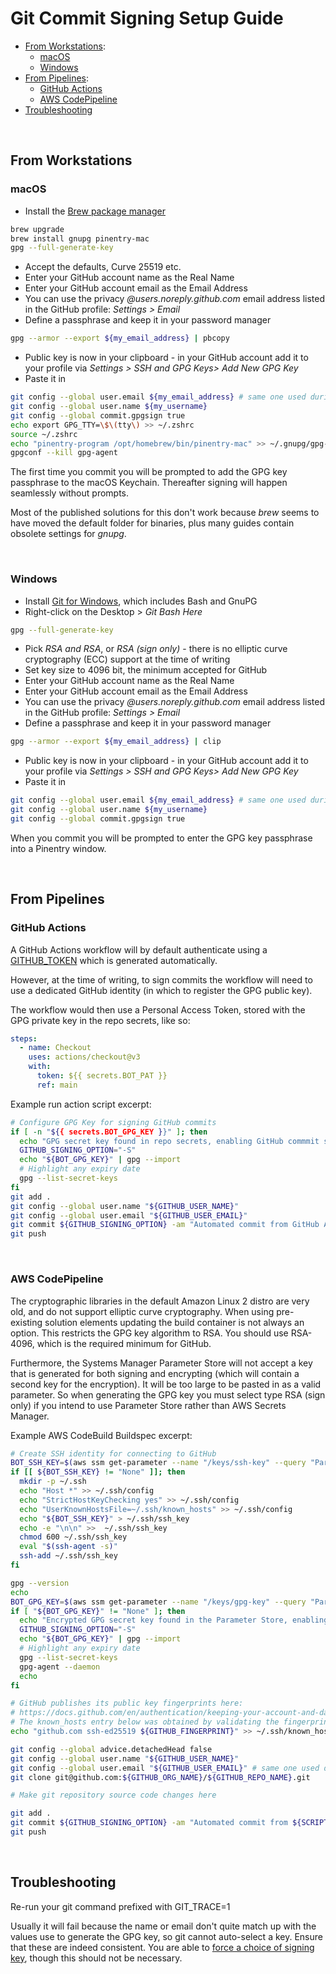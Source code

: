 # Git Commit Signing Setup Guide

- [From Workstations](#from-workstations):
  - [macOS](#macos)
  - [Windows](#windows)
- [From Pipelines](#from-pipelines):
  - [GitHub Actions](#github-actions)
  - [AWS CodePipeline](#aws-codepipeline)
- [Troubleshooting](#troubleshooting)

<br>

## From Workstations

### macOS

- Install the [Brew package manager](https://brew.sh)

```bash
brew upgrade
brew install gnupg pinentry-mac
gpg --full-generate-key
```

- Accept the defaults, Curve 25519 etc.
- Enter your GitHub account name as the Real Name
- Enter your GitHub account email as the Email Address
- You can use the privacy *@users.noreply.github.com* email address listed in the GitHub profile: *Settings > Email*
- Define a passphrase and keep it in your password manager

```bash
gpg --armor --export ${my_email_address} | pbcopy
```

- Public key is now in your clipboard - in your GitHub account add it to your profile via *Settings > SSH and GPG Keys> Add New GPG Key*
- Paste it in

```bash
git config --global user.email ${my_email_address} # same one used during key generation
git config --global user.name ${my_username}
git config --global commit.gpgsign true
echo export GPG_TTY=\$\(tty\) >> ~/.zshrc
source ~/.zshrc
echo "pinentry-program /opt/homebrew/bin/pinentry-mac" >> ~/.gnupg/gpg-agent.conf
gpgconf --kill gpg-agent
```

The first time you commit you will be prompted to add the GPG key passphrase to the macOS Keychain. Thereafter signing will happen seamlessly without prompts.

Most of the published solutions for this don't work because *brew* seems to have moved the default folder for binaries, plus many guides contain obsolete settings for *gnupg*.

<br>

### Windows

- Install [Git for Windows](https://git-scm.com/download/win), which includes Bash and GnuPG
- Right-click on the Desktop > *Git Bash Here*

```bash
gpg --full-generate-key
```

- Pick *RSA and RSA*, or *RSA (sign only)* - there is no elliptic curve cryptography (ECC) support at the time of writing
- Set key size to 4096 bit, the minimum accepted for GitHub
- Enter your GitHub account name as the Real Name
- Enter your GitHub account email as the Email Address
- You can use the privacy *@users.noreply.github.com* email address listed in the GitHub profile: *Settings > Email*
- Define a passphrase and keep it in your password manager

```bash
gpg --armor --export ${my_email_address} | clip
```

- Public key is now in your clipboard - in your GitHub account add it to your profile via *Settings > SSH and GPG Keys> Add New GPG Key*
- Paste it in

```bash
git config --global user.email ${my_email_address} # same one used during key generation
git config --global user.name ${my_username}
git config --global commit.gpgsign true
```

When you commit you will be prompted to enter the GPG key passphrase into a Pinentry window.

<br>

## From Pipelines

### GitHub Actions

A GitHub Actions workflow will by default authenticate using a [GITHUB_TOKEN](https://docs.github.com/en/actions/security-guides/automatic-token-authentication) which is generated automatically.

However, at the time of writing, to sign commits the workflow will need to use a dedicated GitHub identity (in which to register the GPG public key).

The workflow would then use a Personal Access Token, stored with the GPG private key in the repo secrets, like so:

```yaml
steps:
  - name: Checkout
    uses: actions/checkout@v3
    with:
      token: ${{ secrets.BOT_PAT }}
      ref: main
```

Example run action script excerpt:

```bash
# Configure GPG Key for signing GitHub commits
if [ -n "${{ secrets.BOT_GPG_KEY }}" ]; then
  echo "GPG secret key found in repo secrets, enabling GitHub commmit signing"
  GITHUB_SIGNING_OPTION="-S"
  echo "${BOT_GPG_KEY}" | gpg --import
  # Highlight any expiry date
  gpg --list-secret-keys
fi
git add .
git config --global user.name "${GITHUB_USER_NAME}"
git config --global user.email "${GITHUB_USER_EMAIL}"
git commit ${GITHUB_SIGNING_OPTION} -am "Automated commit from GitHub Actions: ${WORKFLOW_URL}"
git push
```

<br>

### AWS CodePipeline

The cryptographic libraries in the default Amazon Linux 2 distro are very old, and do not support elliptic curve cryptography. When using pre-existing solution elements updating the build container is not always an option. This restricts the GPG key algorithm to RSA. You should use RSA-4096, which is the required minimum for GitHub.

Furthermore, the Systems Manager Parameter Store will not accept a key that is generated for both signing and encrypting (which will contain a second key for the encryption). It will be too large to be pasted in as a valid parameter. So when generating the GPG key you must select type RSA (sign only) if you intend to use Parameter Store rather than AWS Secrets Manager.

Example AWS CodeBuild Buildspec excerpt:

```bash
# Create SSH identity for connecting to GitHub 
BOT_SSH_KEY=$(aws ssm get-parameter --name "/keys/ssh-key" --query "Parameter.Value" --output text --with-decryption 2> /dev/null || echo "None")
if [[ ${BOT_SSH_KEY} != "None" ]]; then
  mkdir -p ~/.ssh
  echo "Host *" >> ~/.ssh/config
  echo "StrictHostKeyChecking yes" >> ~/.ssh/config
  echo "UserKnownHostsFile=~/.ssh/known_hosts" >> ~/.ssh/config
  echo "${BOT_SSH_KEY}" > ~/.ssh/ssh_key
  echo -e "\n\n" >>  ~/.ssh/ssh_key
  chmod 600 ~/.ssh/ssh_key
  eval "$(ssh-agent -s)"
  ssh-add ~/.ssh/ssh_key
fi

gpg --version
echo
BOT_GPG_KEY=$(aws ssm get-parameter --name "/keys/gpg-key" --query "Parameter.Value" --output text --with-decryption 2> /dev/null || echo "None")
if [ "${BOT_GPG_KEY}" != "None" ]; then
  echo "Encrypted GPG secret key found in the Parameter Store, enabling GitHub commmit signing" 
  GITHUB_SIGNING_OPTION="-S"
  echo "${BOT_GPG_KEY}" | gpg --import
  # Highlight any expiry date
  gpg --list-secret-keys
  gpg-agent --daemon
  echo
fi

# GitHub publishes its public key fingerprints here:
# https://docs.github.com/en/authentication/keeping-your-account-and-data-secure/githubs-ssh-key-fingerprints
# The known_hosts entry below was obtained by validating the fingerprint on a separate computer
echo "github.com ssh-ed25519 ${GITHUB_FINGERPRINT}" >> ~/.ssh/known_hosts

git config --global advice.detachedHead false
git config --global user.name "${GITHUB_USER_NAME}"
git config --global user.email "${GITHUB_USER_EMAIL}" # same one used during key generation
git clone git@github.com:${GITHUB_ORG_NAME}/${GITHUB_REPO_NAME}.git

# Make git repository source code changes here

git add .
git commit ${GITHUB_SIGNING_OPTION} -am "Automated commit from ${SCRIPT_URL}"
git push
```

<br>

## Troubleshooting

Re-run your git command prefixed with GIT_TRACE=1

Usually it will fail because the name or email don't quite match up with the values use to generate the GPG key, so git cannot auto-select a key. Ensure that these are indeed consistent. You are able to [force a choice of signing key](https://docs.github.com/en/authentication/managing-commit-signature-verification/telling-git-about-your-signing-key), though this should not be necessary.
